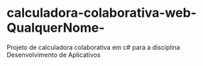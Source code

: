# calculadora-colaborativa-web-QualquerNome-
Projeto de calculadora colaborativa em c# para a disciplina Desenvolvimento de Aplicativos

